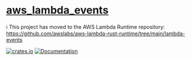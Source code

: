 # [aws_lambda_events](https://crates.io/crates/aws_lambda_events)

ℹ️ This project has moved to the AWS Lambda Runtime repository: https://github.com/awslabs/aws-lambda-rust-runtime/tree/main/lambda-events

[![crates.io][crate-image]][crate-link]
[![Documentation][docs-image]][docs-link]

[//]: # 'badges'
[crate-image]: https://img.shields.io/crates/v/aws_lambda_events.svg
[crate-link]: https://crates.io/crates/aws_lambda_events
[docs-image]: https://docs.rs/aws_lambda_events/badge.svg
[docs-link]: https://docs.rs/aws_lambda_events
